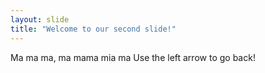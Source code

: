 ```yaml
---
layout: slide
title: "Welcome to our second slide!"
---
```

Ma ma ma, ma mama mia ma
Use the left arrow to go back!
